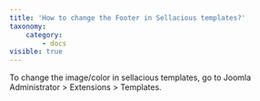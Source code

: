 ```yaml
---
title: 'How to change the Footer in Sellacious templates?'
taxonomy:
    category:
        - docs
visible: true
---
```


To change the image/color in sellacious templates, go to Joomla Administrator > Extensions > Templates. 